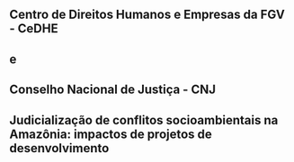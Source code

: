 
<p align="center" width="100%">

## Centro de Direitos Humanos e Empresas da FGV - CeDHE
## e
## Conselho Nacional de Justiça - CNJ

## Judicialização de conflitos socioambientais na Amazônia: impactos de projetos de desenvolvimento

</p>
